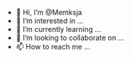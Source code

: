 - 👋 Hi, I’m @Memksja
- 👀 I’m interested in ...
- 🌱 I’m currently learning ...
- 💞️ I’m looking to collaborate on ...
- 📫 How to reach me ...

<!---
Memksja/Memksja is a ✨ special ✨ repository because its `README.md` (this file) appears on your GitHub profile.
You can click the Preview link to take a look at your changes.
--->
